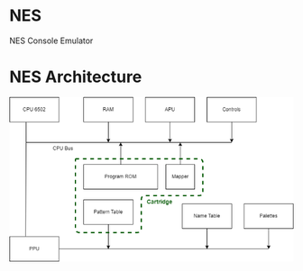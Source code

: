 # NES
NES Console Emulator



# NES Architecture

![NES Architecture Diagram](doc/nes_overview.png?raw=true "NES Architecture")
